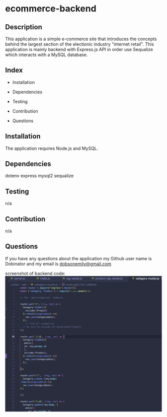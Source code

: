 # ecommerce-backend

## Description

This application is a simple e-commerce site that introduces the concepts behind the largest section of the electionic industry "internet retail". This application is mainly backend with Express.js API in order use Sequalize which interacts with a MySQL database.


## Index
* Installation

* Dependencies

* Testing

* Contribution

* Questions

## Installation
The application requires Node.js and MySQL. 
## Dependencies
dotenv
express
mysql2
sequalize
## Testing
n/a 

## Contribution
n/a


## Questions
If you have any questions about the application my Github user name is Dobinator and my email is dobsonemily@gmail.com






screenshot of backend code:
![ecommerce-backend](./assets/screenshot.png)
